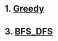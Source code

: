 # 1. [Greedy](https://github.com/ummsonny/ProblemSolving/tree/master/CodingTest/Greedy)
# 3. [BFS_DFS](https://github.com/ummsonny/ProblemSolving/tree/master/CodingTest/DFS_BFS)